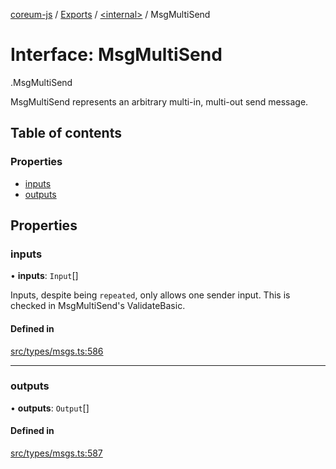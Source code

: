 [coreum-js](../README.md) / [Exports](../modules.md) / [<internal\>](../modules/internal_.md) / MsgMultiSend

# Interface: MsgMultiSend

[<internal>](../modules/internal_.md).MsgMultiSend

MsgMultiSend represents an arbitrary multi-in, multi-out send message.

## Table of contents

### Properties

- [inputs](internal_.MsgMultiSend.md#inputs)
- [outputs](internal_.MsgMultiSend.md#outputs)

## Properties

### inputs

• **inputs**: `Input`[]

Inputs, despite being `repeated`, only allows one sender input. This is
checked in MsgMultiSend's ValidateBasic.

#### Defined in

[src/types/msgs.ts:586](https://github.com/PulsaraIO/coreum-js/blob/64a1208/src/types/msgs.ts#L586)

___

### outputs

• **outputs**: `Output`[]

#### Defined in

[src/types/msgs.ts:587](https://github.com/PulsaraIO/coreum-js/blob/64a1208/src/types/msgs.ts#L587)
